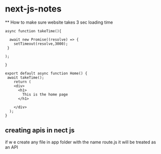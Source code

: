 # next-js-notes

** How to make sure website takes 3 sec loading time 

```next
async function takeTime(){

  await new Promise((resolve) => {
    setTimeout(resolve,3000);
 }

);

}

export default async function Home() {
 await takeTime();
    return (
    <div>
      <h1>
        This is the home page
      </h1>

    </div>
  );
}
```


## creating apis in nect js

if w e create any file in app folder with the name route.js it will be treated as an API
